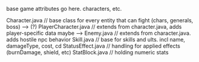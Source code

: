 base game attributes go here. characters, etc.

Character.java // base class for every entity that can fight (chars, generals, boss)
--> (?) PlayerCharacter.java // extends from character.java, adds player-specific data maybe
--> Enemy.java // extends from character.java. adds hostile npc behavior
Skill.java // base for skills and ults. incl name, damageType, cost, cd
StatusEffect.java // handling for applied effects (burnDamage, shield, etc)
StatBlock.java // holding numeric stats
